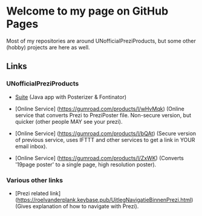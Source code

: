 # Welcome to my page on GitHub Pages

Most of my repositories are around UNofficialPreziProducts, but some other (hobby) projects are here as well.

## Links

### UNofficialPreziProducts

- [Suite](https://gumroad.com/l/Tiihf)  (Java app with Posterizer & Fontinator)

- [Online Service] (https://gumroad.com/products/l/wHvMqk) (Online service that converts Prezi to PreziPoster file. Non-secure version, but quicker (other people MAY see your prezi). 

- [Online Service] (https://gumroad.com/products/l/bQAt) (Secure version of previous service, uses IFTTT and other services to get a link in YOUR email inbox).

- [Online Service] (https://gumroad.com/products/l/ZxWK) (Converts '19page poster' to a single page, high resolution poster).

### Various other links

- [Prezi related link] (https://roelvanderplank.keybase.pub/UitlegNavigatieBinnenPrezi.html) (Gives explanation of how to navigate with Prezi).